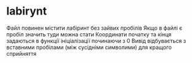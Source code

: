# labirynt
Файл повинен містити лабіринт без зайвих пробілів
Якщо в файлі є пробіл значить туди можна стати
Координати початку та кінця задаються в функції ініціалізації починаючи з 0
Вивід відбувається з вставними пробілами (між сусідніми символими) для кращого сприйняття
